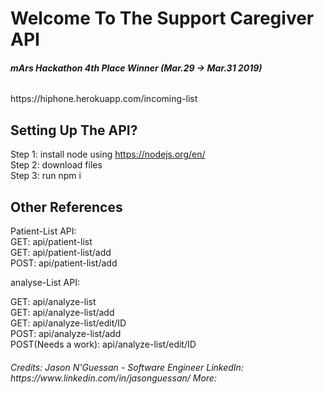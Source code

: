 # Welcome To The Support Caregiver API 
<h6><strong>mArs Hackathon 4th Place Winner (Mar.29 -> Mar.31 2019)</strong></h6>
https://hiphone.herokuapp.com/incoming-list

<h2><b>Setting Up The API? </b></h2>

Step 1: install node using https://nodejs.org/en/
</br>
Step 2: download files
</br>
Step 3: run npm i

<h2><b>Other References</b></h2>

Patient-List API: 
</br>
GET: api/patient-list
</br>
GET: api/patient-list/add
</br>
POST: api/patient-list/add


analyse-List API:

GET: api/analyze-list
</br>
GET: api/analyze-list/add
</br>
GET: api/analyze-list/edit/ID
</br>
POST: api/analyze-list/add
</br>
POST(Needs a work): api/analyze-list/edit/ID


<h6>Credits: Jason N'Guessan - Software Engineer
LinkedIn: https://www.linkedin.com/in/jasonguessan/
More:
 </h6>

